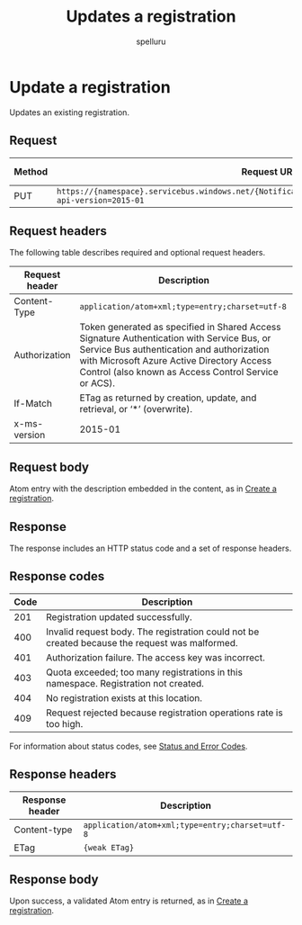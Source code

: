 ﻿---
title: "Updates a registration"
description: Use this API reference documentation to update an existing registration.
ms.custom: ""
ms.date: 04/05/2019
ms.reviewer: ""
ms.service: "notification-hubs"
ms.suite: ""
ms.tgt_pltfrm: ""
ms.topic: "reference"
author: "spelluru"
ms.author: "spelluru"
manager: "timlt"

---


# Update a registration
Updates an existing registration.

## Request

| Method | Request URI | HTTP version |
| ------ | ----------- | ------------ | 
| PUT | `https://{namespace}.servicebus.windows.net/{NotificationHub}/registrations/<registrationId>?api-version=2015-01` | HTTP/1.1 |


## Request headers
The following table describes required and optional request headers.

| Request header | Description |
| -------------- | ----------- | 
| Content-Type | `application/atom+xml;type=entry;charset=utf-8` |
| Authorization | Token generated as specified in Shared Access Signature Authentication with Service Bus, or Service Bus authentication and authorization with Microsoft Azure Active Directory Access Control (also known as Access Control Service or ACS). |
| If-Match | ETag as returned by creation, update, and retrieval, or ‘*’ (overwrite). |
| x-ms-version | 2015-01 |

## Request body

Atom entry with the description embedded in the content, as in [Create a registration](create-registration.md).

## Response

The response includes an HTTP status code and a set of response headers.

## Response codes

| Code | Description |
| ---- | ----------- | 
| 201 | Registration updated successfully. |
| 400 | Invalid request body. The registration could not be created because the request was malformed. |
| 401 | Authorization failure. The access key was incorrect. |
| 403 | Quota exceeded; too many registrations in this namespace. Registration not created. |
| 404 | No registration exists at this location. |
| 409 | Request rejected because registration operations rate is too high. |

For information about status codes, see [Status and Error Codes](/rest/api/storageservices/Common-REST-API-Error-Codes).

## Response headers

| Response header | Description |
| --------------- | ----------- | 
| Content-type | `application/atom+xml;type=entry;charset=utf-8` |
| ETag | `{weak ETag}` |

## Response body

Upon success, a validated Atom entry is returned, as in [Create a registration](create-registration.md).

